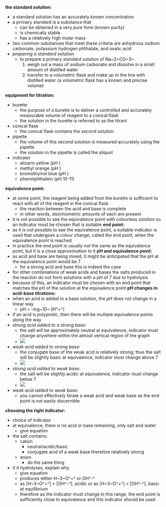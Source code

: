 **the standard solution:**
- a standard solution has an accurately known concentration
- a primary standard is a substance that
  - can be obtained in a very pure form (known purity)
  - is chemically stable
  - has a relatively high molar mass
- two common substances that meet these criteria are anhydrous sodium carbonate, potassium hydrogen phthalate, and oxalic acid
- *preparing a standard solution:*
  - to prepare a primary standard solution of Na~2~CO~3~
    1. weigh out a mass of sodium carbonate and dissolve in a small amount of distilled water
    2. transfer to a volumetric flask and make up to the line with distilled water (a volumetric flask has a known and precise volume)

**equipment for titration:**
- burette
  - the purpose of a burette is to deliver a controlled and accurately measurable volume of reagent to a conical flask
  - the solution in the burette is referred to as the titrant
- conical flask
  - the conical flask contains the second solution
- pipette
  - the volume of this second solution is measured accurately using the pipette
  - the solution in the pipette is called the aliquot
- indicator
  - alizarin yellow (pH )
  - methyl orange (pH )
  - bromothymol blue (pH )
  - phenolphthalein (pH 10-11)

**equivalence point:**
- at some point, the reagent being added from the burette is sufficient to react with all of the reagent in the conical flask
  - the reaction between the acid and base is complete
  - in other words, stoichiometric amounts of each are present
- it is not possible to see the equivalence point with colourless solution so an indicator must be chosen that is suitable
**end point:**
- as it is not possible to see the equivalence point, a suitable indicator is used that undergoes a colour change, called the end point, when the equivalence point is reached
- in practice the end point is usually not the same as the equivalence point, but it is a close approximation to it
**pH and equivalence point:**
- as acid and base are being mixed, it might be anticipated that the pH at the equivalence point would be 7
  - for a strong acid and base this is indeed the case
- for other combinations of weak acids and bases the salts produced in the reaction do not form solutions with a pH of 7 due to hydrolysis
- because of this, an indicator must be chosen with an end point that matches the pH of the solution at the equivalence point
**pH changes in acid-base titrations:**
- when an acid is added to a base solution, the pH does not change in a linear way
  - pH = -log~10~ \[H^+^\]
- if an acid is polyprotic, then there will be multiple equivalence points along the way
- *strong acid added to a strong base:*
  - the salt will be approximately neutral at equivalence, indicator must change anywhere within the almost vertical region of the graph
  - ![](./images/image_1.b9da0e4a.emf)
- *weak acid added to strong base:*
  - the conjugate base of the weak acid is relatively strong; thus the salt will be slightly basic at equivalence, indicator must change above 7
  - ![](./images/image_2.6687c7d9.emf)
- *strong acid added to weak base:*
  - the salt will be slightly acidic at equivalence, indicator must change below 7
  - ![](./images/image_3.161e9512.emf)
- *weak acid added to weak base:*
  - you cannot effectively titrate a weak acid and weak base as the end point is not easily discernible

**choosing the right indicator:**
- choice of indicator
- at equivalence, there is no acid or base remaining, only salt and water
  - give equation
- the salt contains:
  - cation
    - neutral/acidic/basic
    - conjugate acid of a weak base therefore relatively strong
  - anion
    - do the same thing
- if it hydrolyses, explain why
  - give equation
  - produces either H~3~O^+^ or OH^\-^
  - as \[H~3~O^+^\] > \[OH^\-^\], acidic or as \[H~3~O^+^\] < \[OH^\-^\], basic at equilibrium
  - therefore as the indicator must change in this range, the end point is sufficiently close to equivalence and this indicator should be used
